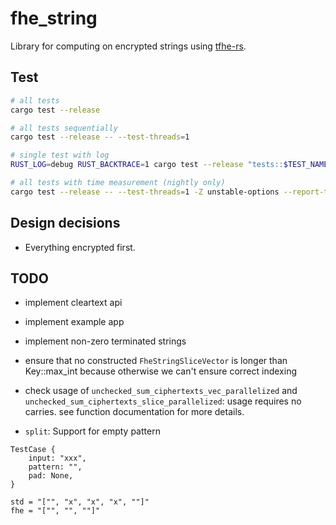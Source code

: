 # fhe_string

Library for computing on encrypted strings using [tfhe-rs](https://github.com/zama-ai/tfhe-rs).

## Test

```bash
# all tests
cargo test --release

# all tests sequentially
cargo test --release -- --test-threads=1

# single test with log
RUST_LOG=debug RUST_BACKTRACE=1 cargo test --release "tests::$TEST_NAME" -- --nocapture --exact

# all tests with time measurement (nightly only)
cargo test --release -- --test-threads=1 -Z unstable-options --report-time
```

## Design decisions

- Everything encrypted first.

## TODO

- implement cleartext api

- implement example app

- implement non-zero terminated strings

- ensure that no constructed `FheStringSliceVector` is longer than
  Key::max_int because otherwise we can't ensure correct indexing

- check usage of `unchecked_sum_ciphertexts_vec_parallelized` and
  `unchecked_sum_ciphertexts_slice_parallelized`: usage requires no carries. see
  function documentation for more details.

- `split`: Support for empty pattern
```
TestCase {
    input: "xxx",
    pattern: "",
    pad: None,
}

std = "["", "x", "x", "x", ""]"
fhe = "["", "", ""]"
```
